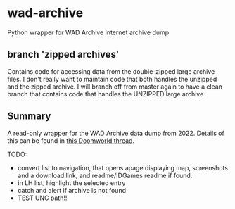 # wad-archive
Python wrapper for WAD Archive internet archive dump

## branch 'zipped archives'
Contains code for accessing data from the double-zipped large archive files. I don't really want to maintain code that both handles the unzipped and the zipped archive. I will branch off from master again to have a clean branch that contains code that handles the UNZIPPED large archive

## Summary
A read-only wrapper for the WAD Archive data dump from 2022. Details of this can be found in [this Doomworld thread](https://www.doomworld.com/forum/topic/130650-closing-wad-archive/).

TODO: 
 - convert list to navigation, that opens apage displaying map, screenshots and a download link, and readme/IDGames readme if found.
 - in LH list, highlight the selected entry
 - catch and alert if archive is not found
 - TEST UNC path!!

